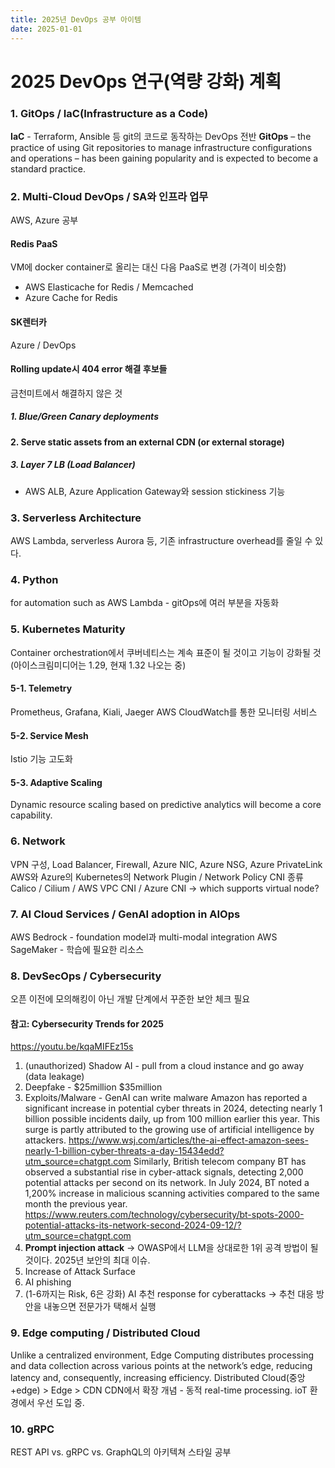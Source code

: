 ```yaml
---
title: 2025년 DevOps 공부 아이템
date: 2025-01-01
---
```

# 2025 DevOps 연구(역량 강화) 계획
### 1. GitOps / IaC(Infrastructure as a Code)
**IaC** - Terraform, Ansible 등 git의 코드로 동작하는 DevOps 전반
**GitOps** – the practice of using Git repositories to manage infrastructure configurations and operations – has been gaining popularity and is expected to become a standard practice.
  
### 2. Multi-Cloud DevOps / SA와 인프라 업무
AWS, Azure 공부
#### Redis PaaS
VM에 docker container로 올리는 대신 다음 PaaS로 변경 (가격이 비슷함)
- AWS Elasticache for Redis / Memcached
- Azure Cache for Redis 
#### SK렌터카
Azure / DevOps
#### Rolling update시 404 error 해결 후보들
금천미트에서 해결하지 않은 것
##### 1. Blue/Green Canary deployments

#### 2. Serve static assets from an external CDN (or external storage)

##### 3. Layer 7 LB (Load Balancer)
- AWS ALB, Azure Application Gateway와 session stickiness 기능


### 3. Serverless Architecture
AWS Lambda, serverless Aurora 등, 기존 infrastructure overhead를 줄일 수 있다.

### 4. Python
for automation such as AWS Lambda - gitOps에 여러 부분을 자동화

### 5. Kubernetes Maturity
Container orchestration에서 쿠버네티스는 계속 표준이 될 것이고 기능이 강화될 것 (아이스크림미디어는 1.29, 현재 1.32 나오는 중)
#### 5-1. Telemetry
Prometheus, Grafana, Kiali, Jaeger
AWS CloudWatch를 통한 모니터링 서비스
#### 5-2. Service Mesh
Istio 기능 고도화
#### 5-3. Adaptive Scaling
Dynamic resource scaling based on predictive analytics will become a core capability.

### 6. Network
VPN 구성, Load Balancer, Firewall, Azure NIC, Azure NSG, Azure PrivateLink
AWS와 Azure의 Kubernetes의 Network Plugin / Network Policy
CNI 종류 Calico / Cilium / AWS VPC CNI / Azure CNI → which supports virtual node?
 
### 7. AI Cloud Services / GenAI adoption in AIOps
AWS Bedrock - foundation model과 multi-modal integration
AWS SageMaker - 학습에 필요한 리소스

### 8. DevSecOps / Cybersecurity
오픈 이전에 모의해킹이 아닌 개발 단계에서 꾸준한 보안 체크 필요

#### 참고: Cybersecurity Trends for 2025
https://youtu.be/kqaMIFEz15s
1. (unauthorized) Shadow AI - pull from a cloud instance and go away (data leakage)
2. Deepfake - $25million $35million
3. Exploits/Malware - GenAI can write malware
Amazon has reported a significant increase in potential cyber threats in 2024, detecting nearly 1 billion possible incidents daily, up from 100 million earlier this year. This surge is partly attributed to the growing use of artificial intelligence by attackers. https://www.wsj.com/articles/the-ai-effect-amazon-sees-nearly-1-billion-cyber-threats-a-day-15434edd?utm_source=chatgpt.com
Similarly, British telecom company BT has observed a substantial rise in cyber-attack signals, detecting 2,000 potential attacks per second on its network. In July 2024, BT noted a 1,200% increase in malicious scanning activities compared to the same month the previous year.
https://www.reuters.com/technology/cybersecurity/bt-spots-2000-potential-attacks-its-network-second-2024-09-12/?utm_source=chatgpt.com
4. **Prompt injection attack** → OWASP에서 LLM을 상대로한 1위 공격 방법이 될 것이다. 2025년 보안의 최대 이슈.
5. Increase of Attack Surface
6. AI phishing
7. (1-6까지는 Risk, 6은 강화) AI 추천 response for cyberattacks → 추천 대응 방안을 내놓으면 전문가가 택해서 실행

### 9. Edge computing / Distributed Cloud
Unlike a centralized environment, Edge Computing distributes processing and data collection across various points at the network’s edge, reducing latency and, consequently, increasing efficiency.
Distributed Cloud(중앙+edge) > Edge > CDN
CDN에서 확장 개념 - 동적 real-time processing. ioT 환경에서 우선 도입 중.

### 10. gRPC
REST API vs. gRPC vs. GraphQL의 아키텍쳐 스타일 공부